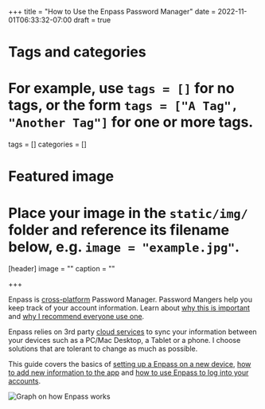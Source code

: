 +++
title = "How to Use the Enpass Password Manager"
date = 2022-11-01T06:33:32-07:00
draft = true

# Tags and categories
# For example, use `tags = []` for no tags, or the form `tags = ["A Tag", "Another Tag"]` for one or more tags.
tags = []
categories = []

# Featured image
# Place your image in the `static/img/` folder and reference its filename below, e.g. `image = "example.jpg"`.
[header]
image = ""
caption = ""

+++

Enpass is [cross-platform](/terms/term-cross-platform) Password Manager. Password Mangers help you keep track of your account information. Learn about [why this is important](\publications\publication-why-password-managers.md) and [why I recommend everyone use one](\recommendations\recommendation-password-managers.md).

Enpass relies on 3rd party [cloud services](/terms/term-cloud-service) to sync your information between your devices such as a PC/Mac Desktop, a Tablet or a phone. I choose solutions that are tolerant to change as much as possible.
 
This guide covers the basics of [setting up a Enpass on a new device](), [how to add new information to the app]() and [how to use Enpass to log into your accounts]().

![Graph on how Enpass works]()
 


